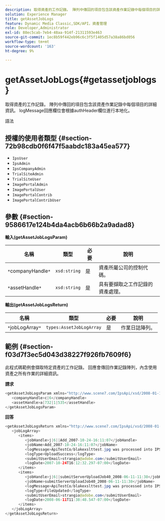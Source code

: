 ```yaml
---
description: 取得資產的工作記錄。 陣列中傳回的項目包含該資產作業記錄中每個項目的詳細資訊。 logMessage回應欄位會根據authHeader欄位進行本地化。
solution: Experience Manager
title: getAssetJobLogs
feature: Dynamic Media Classic,SDK/API，資產管理
role: Developer,Administrator
exl-id: 88ec5cab-7eb4-48aa-914f-21311593e463
source-git-commit: 1ec8b59f442eb96c6c3f5f1405d57a38a86bd056
workflow-type: tm+mt
source-wordcount: '163'
ht-degree: 9%

---
```


# getAssetJobLogs{#getassetjoblogs}

取得資產的工作記錄。 陣列中傳回的項目包含該資產作業記錄中每個項目的詳細資訊。 logMessage回應欄位會根據authHeader欄位進行本地化。

語法

## 授權的使用者類型 {#section-72b98cdb0f6f47f5aabdc183a45ea577}

* `IpsUser`
* `IpsAdmin`
* `IpsCompanyAdmin`
* `TrialSiteAdmin`
* `TrialSiteUser`
* `ImagePortalAdmin`
* `ImagePortalUser`
* `ImagePortalContrib`
* `ImagePortalContribUser`

## 參數 {#section-9586617e124b4da4acb6b66b2a9adad8}

**輸入(getAssetJobLogsParam)**

| 名稱 | 類型 | 必要 | 說明 |
|---|---|---|---|
| `*`companyHandle`*` | `xsd:string` | 是 | 資產所屬公司的控制代碼。 |
| `*`assetHandle`*` | `xsd:string` | 是 | 具有要擷取之工作記錄的資產處理。 |

**輸出(getAssetJobLogsReturn)**

| 名稱 | 類型 | 必要 | 說明 |
|---|---|---|---|
| `*`jobLogArray`*` | `types:AssetJobLogArray` | 是 | 作業日誌陣列。 |

## 範例 {#section-f03d7f3ec5d043d38227f926fb7609f6}

此程式碼範例會擷取特定資產的工作記錄。 回應會傳回作業記錄陣列，內含使用資產之所有作業的詳細資訊。

**請求**

```java
<getAssetJobLogsParam xmlns="http://www.scene7.com/IpsApi/xsd/2008-01-15">
   <companyHandle>c|6</companyHandle>
   <assetHandle>a|732|1|535</assetHandle>
</getAssetJobLogsParam>
```

**回答**

```java
<getAssetJobLogsReturn xmlns="http://www.scene7.com/IpsApi/xsd/2008-01-15">
   <jobLogArray>
      <items>
         <jobHandle>j|6||Add_2007-10-24-16:11:07</jobHandle>
         <jobName>Add_2007-10-24-16:11:07</jobName>
         <logMessage>ApiTestCo/blakexslttest.jpg was processed into IPS</logMessage>
         <logType>UploadSuccess</logType>
         <submitUserEmail>strangio@adobe.com</submitUserEmail>
         <logDate>2007-10-24T16:12:32.297-07:00</logDate>
      </items>
      <items>
         <jobHandle>j|6||submitServerUploadJob40_2008-06-11-11:38</jobHandle>
         <jobName>submitServerUploadJob40_2008-06-11-11:38</jobName>
         <logMessage>ApiTestCo/blakexslttest.jpg was processed into IPS.</logMessage>
         <logType>FileUpdated</logType>
         <submitUserEmail>strangio@adobe.com</submitUserEmail>
         <logDate>2008-06-11T11:38:48.547-07:00</logDate>
      </items>
   </jobLogArray>
</getAssetJobLogsReturn>
```
